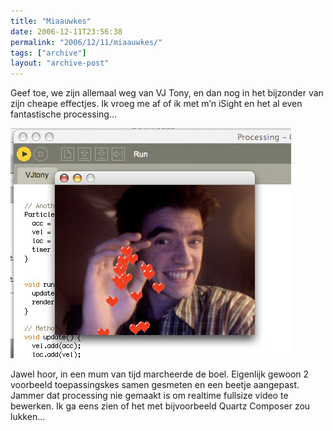 ```yaml
---
title: "Miaauwkes"
date: 2006-12-11T23:56:38
permalink: "2006/12/11/miaauwkes/"
tags: ["archive"]
layout: "archive-post"
---
```

Geef toe, we zijn allemaal weg van VJ Tony, en dan nog in het bijzonder van zijn cheape effectjes. Ik vroeg me af of ik met m’n iSight en het al even fantastische processing…

![VJ Simony](/images/blog/2006/12/vjsimony.jpg)

Jawel hoor, in een mum van tijd marcheerde de boel. Eigenlijk gewoon 2 voorbeeld toepassingskes samen gesmeten en een beetje aangepast. Jammer dat processing nie gemaakt is om realtime fullsize video te bewerken. Ik ga eens zien of het met bijvoorbeeld Quartz Composer zou lukken…
